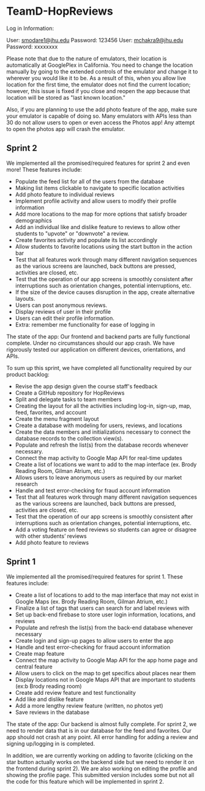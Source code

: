 # TeamD-HopReviews

Log in Information:

User: smodare1@jhu.edu Password: 123456
User: mchakra9@jhu.edu Password: xxxxxxxx

Please note that due to the nature of emulators, their location is automatically 
at GooglePlex in California. You need to change the location manually by going to
the extended controls of the emulator and change it to wherever you would like it to be.
As a result of this, when you allow live location for the first time, the emulator
does not find the current location; however, this issue is fixed if you close and reopen the
app because that location will be stored as "last known location."

Also, if you are planning to use the add photo feature of the app, make sure your
emulator is capable of doing so. Many emulators with APIs less than 30 do not allow
users to open or even access the Photos app! Any attempt to open the photos app will
crash the emulator.

## Sprint 2
We implemented all the promised/required features for sprint 2 and even more! These features include:
- Populate the feed list for all of the users from the database
- Making list items clickable to navigate to specific location activities
- Add photo feature to individual reviews
- Implement profile activity and allow users to modify their profile information
- Add more locations to the map for more options that satisfy broader demographics
- Add an individual like and dislike feature to reviews to allow other students to "upvote" or "downvote" a review. 
- Create favorites activity and populate its list accordingly
- Allow students to favorite locations using the start button in the action bar
- Test that all features work through many different navigation sequences as the various screens are launched, back buttons are pressed, activities are closed, etc.
- Test that the operation of our app screens is smoothly consistent after interruptions such as orientation changes, potential interruptions, etc.
- If the size of the device causes disruption in the app, create alternative layouts.
- Users can post anonymous reviews.
- Display reviews of user in their profile
- Users can edit their profile information. 
- Extra: remember me functionality for ease of logging in

The state of the app: Our frontend and backend parts are fully functional complete. Under no
circumstances should our app crash. We have rigorously tested our application on different
devices, orientations, and APIs. 

To sum up this sprint, we have completed all functionality required by our product backlog:
- Revise the app design given the course staff's feedback
- Create a GitHub repository for HopReviews
- Split and delegate tasks to team members
- Creating the layout for all the activities including log-in, sign-up, map, feed, favorites, and account
- Create the menu fragment layout
- Create a database with modeling for users, reviews, and locations
- Create the data members and initializations necessary to connect the database records to the collection view(s).
- Populate and refresh the list(s) from the database records whenever necessary.
- Connect the map activity to Google Map API for real-time updates
- Create a list of locations we want to add to the map interface (ex. Brody Reading Room, Gilman Atrium, etc.)
- Allows users to leave anonymous users as required by our market research
- Handle and test error-checking for fraud account information
- Test that all features work through many different navigation sequences as the various screens are launched, back buttons are pressed, activities are closed, etc.
- Test that the operation of our app screens is smoothly consistent after interruptions such as orientation changes, potential interruptions, etc.
- Add a voting feature on feed reviews so students can agree or disagree with other students’ reviews
- Add photo feature to reviews



## Sprint 1

We implemented all the promised/required features for sprint 1. These features include:
- Create a list of locations to add to the map interface that may not exist in Google Maps (ex. Brody Reading Room, Gilman Atrium, etc.)
- Finalize a list of tags that users can search for and label reviews with
- Set up back-end firebase to store user login information, locations, and reviews
- Populate and refresh the list(s) from the back-end database whenever necessary
- Create login and sign-up pages to allow users to enter the app
- Handle and test error-checking for fraud account information
 - Create map feature
- Connect the map activity to Google Map API for the app home page and central feature
- Allow users to click on the map to get specifics about places near them
- Display locations not in Google Maps API that are important to students (ex:b Brody reading room)
- Create add review feature and test functionality
- Add like and dislike feature
- Add a more lengthy review feature (written, no photos yet)
- Save reviews in the database

The state of the app: Our backend is almost fully complete. For sprint 2, we need to render
data that is in our database for the feed and favorites. Our app should not crash at any point.
All error handling for adding a review and signing up/logging in is completed.

In addition, we are currently working on adding to favorite (clicking on the star button
actually works on the backend side but we need to render it on the frontend during sprint 2).
We are also working on editing the profile and showing the profile page. This submitted version
includes some but not all the code for this feature which will be implemented in sprint 2.
